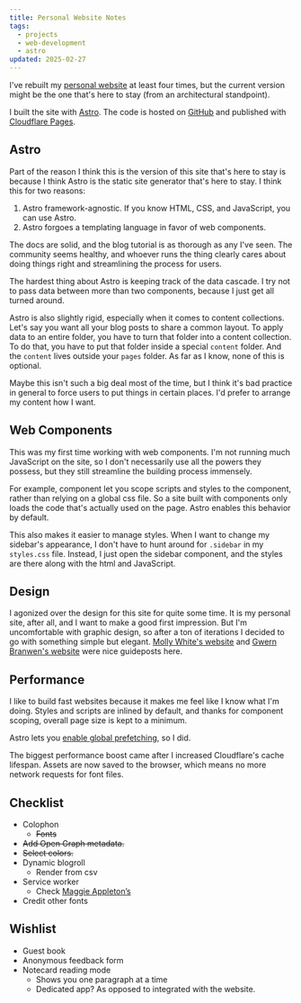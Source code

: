 ```yaml
---
title: Personal Website Notes
tags:
  - projects
  - web-development
  - astro
updated: 2025-02-27
---
```


I've rebuilt my [personal website](https://samfeldstein.xyz) at least four times, but the current version might be the one that's here to stay (from an architectural standpoint).

I built the site with [Astro](https://astro.build). The code is hosted on [GitHub](https://github.com/seldstein/personal-site-astro) and published with [Cloudflare Pages](https://pages.cloudflare.com).

## Astro

Part of the reason I think this is the version of this site that's here to stay is because I think Astro is the static site generator that's here to stay. I think this for two reasons:

1. Astro framework-agnostic. If you know HTML, CSS, and JavaScript, you can use Astro.
2. Astro forgoes a templating language in favor of web components.

The docs are solid, and the blog tutorial is as thorough as any I've seen. The community seems healthy, and whoever runs the thing clearly cares about doing things right and streamlining the process for users.

The hardest thing about Astro is keeping track of the data cascade. I try not to pass data between more than two components, because I just get all turned around.

Astro is also slightly rigid, especially when it comes to content collections. Let's say you want all your blog posts to share a common layout. To apply data to an entire folder, you have to turn that folder into a content collection. To do that, you have to put that folder inside a special `content` folder. And the `content` lives outside your `pages` folder. As far as I know, none of this is optional.

Maybe this isn't such a big deal most of the time, but I think it's bad practice in general to force users to put things in certain places. I'd prefer to arrange my content how I want.

## Web Components

This was my first time working with web components. I'm not running much JavaScript on the site, so I don't necessarily use all the powers they possess, but they still streamline the building process immensely.

For example, component let you scope scripts and styles to the component, rather than relying on a global css file. So a site built with components only loads the code that's actually used on the page. Astro enables this behavior by default.

This also makes it easier to manage styles. When I want to change my sidebar's appearance, I don't have to hunt around for `.sidebar` in my `styles.css` file. Instead, I just open the sidebar component, and the styles are there along with the html and JavaScript.

## Design

I agonized over the design for this site for quite some time. It is my personal site, after all, and I want to make a good first impression. But I'm uncomfortable with graphic design, so after a ton of iterations I decided to go with something simple but elegant. [Molly White's website](https://www.mollywhite.net) and [Gwern Branwen's website](https://gwern.net) were nice guideposts here.

## Performance

I like to build fast websites because it makes me feel like I know what I'm doing. Styles and scripts are inlined by default, and thanks for component scoping, overall page size is kept to a minimum.

Astro lets you [enable global prefetching](https://docs.astro.build/en/guides/prefetch/#enable-prefetching), so I did.

The biggest performance boost came after I increased Cloudflare's cache lifespan. Assets are now saved to the browser, which means no more network requests for font files.

## Checklist

- Colophon
	- ~~Fonts~~
- ~~Add Open Graph metadata.~~
- ~~Select colors.~~
- Dynamic blogroll
	- Render from csv
- Service worker
	- Check [Maggie Appleton’s](maggieappleton.com)
- Credit other fonts

## Wishlist

- Guest book
- Anonymous feedback form
- Notecard reading mode
	- Shows you one paragraph at a time
	- Dedicated app? As opposed to integrated with the website.
